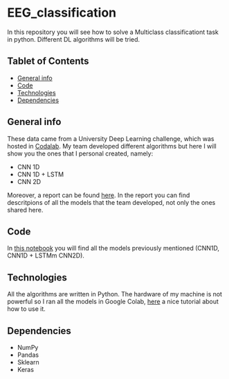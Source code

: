 # EEG_classification
In this repository you will see how to solve a Multiclass classificationt task in python. Different DL algorithms will be tried.

## Tablet of Contents
* [General info](#general-info)
* [Code](#code)
* [Technologies](#technologies)
* [Dependencies](#dependencies)

## General info
These data came from a University Deep Learning challenge, which was hosted in [Codalab](https://codalab.org/). My team developed different algorithms but here I will show you the ones that I personal created, namely: 

* CNN 1D
* CNN 1D + LSTM
* CNN 2D

Moreover, a report can be found [here](https://github.com/F-Lauria/EEG_classification/blob/master/docs/report.pdf). In the report you can find descritpions of all the models that the team developed, not only the ones shared here. 

## Code

In [this notebook](https://nbviewer.jupyter.org/github/F-Lauria/EEG_classification/blob/master/code/EEG_classification.ipynb) you will find all the models previously mentioned (CNN1D, CNN1D + LSTMm CNN2D).

## Technologies

All the algorithms are written in Python. The hardware of my machine is not powerful so I ran all the models in Google Colab, [here](https://medium.com/better-programming/one-stop-guide-to-google-colab-d67c94d30516) a nice tutorial about how to use it.

## Dependencies 

* NumPy
* Pandas
* Sklearn
* Keras

